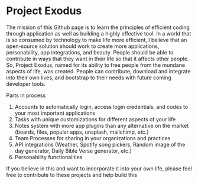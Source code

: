 # Project Exodus

The mission of this Github page is to learn the principles of efficient coding through application as well as building a highly effective tool. In a world that is so consumed by technology to make life more efficient, I believe that an open-source solution should work to create more applications, personability, app integrations, and beauty. People should be able to contribute in ways that they want in their life so that it affects other people. So, Project Exodus, named for its ability to free people from the mundane aspects of life, was created. People can contribute, download and integrate into their own lives, and bootstrap to their needs with future coming developer tools. 

Parts in process
1. Accounts to automatically login, access login credentials, and codes to your most important applications
2. Tasks with unique customizations for different aspects of your life
3. Notes system with more app plugins than any alternative on the market (boards, files, popular apps, unsplash, mailchimp, etc.)
4. Team Processes for sharing in your organizations and practices
5. API integrations (Weather, Spotify song pickers, Random image of the day generator, Daily Bible Verse generator, etc.)
6. Personability functionalities


If you believe in this and want to incorporate it into your own life, please feel free to contribute to these projects and help build this
